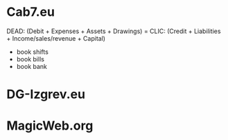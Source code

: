 # Cab7.eu
DEAD: (Debit + Expenses + Assets + Drawings) = CLIC: (Credit + Liabilities + Income/sales/revenue + Capital)
- book shifts
- book bills
- book bank

# DG-Izgrev.eu

# MagicWeb.org
